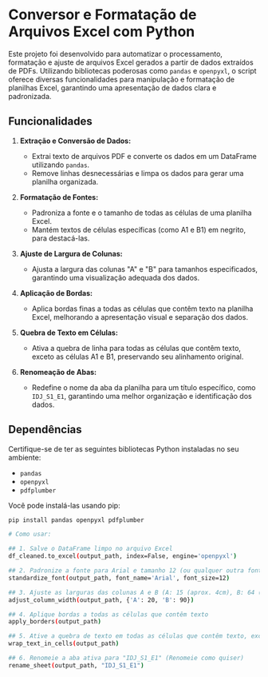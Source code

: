 # Conversor e Formatação de Arquivos Excel com Python

Este projeto foi desenvolvido para automatizar o processamento, formatação e ajuste de arquivos Excel gerados a partir de dados extraídos de PDFs. Utilizando bibliotecas poderosas como `pandas` e `openpyxl`, o script oferece diversas funcionalidades para manipulação e formatação de planilhas Excel, garantindo uma apresentação de dados clara e padronizada.

## Funcionalidades

1. **Extração e Conversão de Dados:**
   - Extrai texto de arquivos PDF e converte os dados em um DataFrame utilizando `pandas`.
   - Remove linhas desnecessárias e limpa os dados para gerar uma planilha organizada.

2. **Formatação de Fontes:**
   - Padroniza a fonte e o tamanho de todas as células de uma planilha Excel.
   - Mantém textos de células específicas (como A1 e B1) em negrito, para destacá-las.

3. **Ajuste de Largura de Colunas:**
   - Ajusta a largura das colunas "A" e "B" para tamanhos especificados, garantindo uma visualização adequada dos dados.

4. **Aplicação de Bordas:**
   - Aplica bordas finas a todas as células que contêm texto na planilha Excel, melhorando a apresentação visual e separação dos dados.

5. **Quebra de Texto em Células:**
   - Ativa a quebra de linha para todas as células que contêm texto, exceto as células A1 e B1, preservando seu alinhamento original.

6. **Renomeação de Abas:**
   - Redefine o nome da aba da planilha para um título específico, como `IDJ_S1_E1`, garantindo uma melhor organização e identificação dos dados.

## Dependências

Certifique-se de ter as seguintes bibliotecas Python instaladas no seu ambiente:

- `pandas`
- `openpyxl`
- `pdfplumber`

Você pode instalá-las usando pip:

```bash
pip install pandas openpyxl pdfplumber

# Como usar:

## 1. Salve o DataFrame limpo no arquivo Excel
df_cleaned.to_excel(output_path, index=False, engine='openpyxl')

## 2. Padronize a fonte para Arial e tamanho 12 (ou qualquer outra fonte e tamanho que desejar)
standardize_font(output_path, font_name='Arial', font_size=12)

## 3. Ajuste as larguras das colunas A e B (A: 15 (aprox. 4cm), B: 64 (aprox. 16cm))
adjust_column_width(output_path, {'A': 20, 'B': 90})

## 4. Aplique bordas a todas as células que contêm texto
apply_borders(output_path)

## 5. Ative a quebra de texto em todas as células que contêm texto, exceto A1 e B1
wrap_text_in_cells(output_path)

## 6. Renomeie a aba ativa para "IDJ_S1_E1" (Renomeie como quiser)
rename_sheet(output_path, "IDJ_S1_E1")
